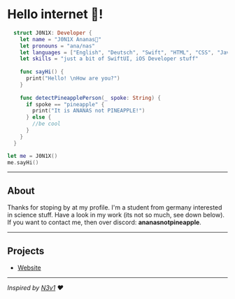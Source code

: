 # Hello internet 👋!
```swift
  struct J0N1X: Developer {
    let name = "J0N1X Ananas🍍"
    let pronouns = "ana/nas"
    let languages = ["English", "Deutsch", "Swift", "HTML", "CSS", "JavaScript"]
    let skills = "just a bit of SwiftUI, iOS Developer stuff"
    
    func sayHi() {
      print("Hello! \nHow are you?")
    }
    
    func detectPineapplePerson(_ spoke: String) {
      if spoke == "pineapple" {
        print("It is ANANAS not PINEAPPLE!")
      } else {
        //be cool
      }
    }
  }

let me = J0N1X()
me.sayHi()
```
***
## About
Thanks for stoping by at my profile. I'm a student from germany interested in science stuff. Have a look in my work (its not so much, see down below). If you want to contact me, then over discord: **ananasnotpineapple**.
***
## Projects
- [Website](https://J0N1X.github.io/J0N1X/)
***
*Inspired by [N3v1](https://github.com/N3v1/N3v1) ❤️*
